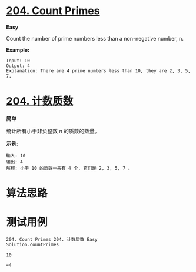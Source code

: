 # [204. Count Primes][enTitle]

**Easy**

Count the number of prime numbers less than a non-negative number, n.

**Example:** 

```
Input: 10
Output: 4
Explanation: There are 4 prime numbers less than 10, they are 2, 3, 5, 7.

```


# [204. 计数质数][cnTitle]

**简单**

统计所有小于非负整数  *n* 的质数的数量。

**示例:** 

```
输入: 10
输出: 4
解释: 小于 10 的质数一共有 4 个, 它们是 2, 3, 5, 7 。

```




# 算法思路

# 测试用例
```
204. Count Primes 204. 计数质数 Easy
Solution.countPrimes
---
10

=4
```

[enTitle]: https://leetcode.com/problems/count-primes/
[cnTitle]: https://leetcode-cn.com/problems/count-primes/
